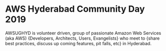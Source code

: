 # AWS Hyderabad Community Day 2019

AWSUGHYD is volunteer driven, group of passionate Amazon Web Services (aka AWS) {Developers, Architects, Users, Evangelists} who meet to {share best practices, discuss up coming features, pit falls, etc} in Hyderabad.
